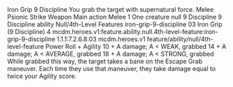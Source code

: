 <ability>
  <name>Iron Grip</name>
  <cost>9 Discipline</cost>
  <flavor>You grab the target with supernatural force.</flavor>
  <keywords>
    <keyword>Melee</keyword>
    <keyword>Psionic</keyword>
    <keyword>Strike</keyword>
    <keyword>Weapon</keyword>
  </keywords>
  <type>Main action</type>
  <distance>Melee 1</distance>
  <target>One creature</target>
  <metadata>
    <class>null</class>
    <cost>9 Discipline</cost>
    <cost_amount>9</cost_amount>
    <cost_resource>Discipline</cost_resource>
    <feature_type>ability</feature_type>
    <file_dpath>Null/4th-Level Features</file_dpath>
    <item_id>iron-grip-9-discipline</item_id>
    <item_index>03</item_index>
    <item_name>Iron Grip (9 Discipline)</item_name>
    <level>4</level>
    <scc>mcdm.heroes.v1:feature.ability.null.4th-level-feature:iron-grip-9-discipline</scc>
    <scdc>1.1.1:7.2.6.8:03</scdc>
    <source>mcdm.heroes.v1</source>
    <type>feature/ability/null/4th-level-feature</type>
  </metadata>
  <effects>
    <effect type="roll">
      <roll>Power Roll + Agility</roll>
      <t1>10 + A damage; A &lt; WEAK, grabbed</t1>
      <t2>14 + A damage; A &lt; AVERAGE, grabbed</t2>
      <t3>18 + A damage; A &lt; STRONG, grabbed</t3>
    </effect>
    <effect type="mundane">While grabbed this way, the target takes a bane on the Escape Grab maneuver. Each time they use that maneuver, they take damage equal to twice your Agility score.</effect>
  </effects>
</ability>
